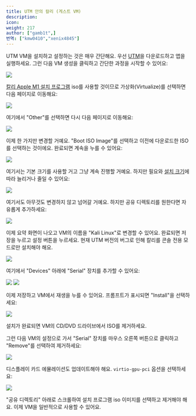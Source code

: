 ```yaml
---
title: UTM 안의 칼리 (게스트 VM)
description:
icon:
weight: 217
author: ["gamb1t",]
번역: ["kmw0410","xenix4845"]
---
```


UTM VM을 설치하고 설정하는 것은 매우 간단해요. 우선 [UTM](https://mac.getutm.app/)을 다운로드하고 앱을 실행하세요. 그런 다음 VM 생성을 클릭하고 간단한 과정을 시작할 수 있어요:

![](utm-setup-2.png)

[칼리 Apple M1 설치 프로그램](/get-kali/#kali-installer-images) iso를 사용할 것이므로 가상화(Virtualize)를 선택하면 다음 페이지로 이동해요:

![](utm-setup-3.png)

여기에서 "Other"를 선택하면 다시 다음 페이지로 이동해요:

![](utm-setup-4.png)

이제 한 가지만 변경할 거예요. "Boot ISO Image"를 선택하고 이전에 다운로드한 ISO를 선택하는 것이에요. 완료되면 계속을 누를 수 있어요:

![](utm-setup-5.png)

여기서는 기본 크기를 사용할 거고 그냥 계속 진행할 거예요. 하지만 필요와 [설치 크기](/docs/installation/installation-sizes/)에 따라 늘리거나 줄일 수 있어요:

![](utm-setup-6.png)

여기서도 아무것도 변경하지 않고 넘어갈 거예요. 하지만 공유 디렉토리를 원한다면 자유롭게 추가하세요:

![](utm-setup-8.png)

이제 요약 화면이 나오고 VM의 이름을 "Kali Linux"로 변경할 수 있어요. 완료되면 저장을 누르고 설정 버튼을 누르세요. 현재 UTM 버전의 버그로 인해 칼리를 콘솔 전용 모드로만 설치해야 해요.

![](utm-setup-9.png)

여기에서 "Devices" 아래에 "Serial" 장치를 추가할 수 있어요:

![](utm-setup-10.png)
![](utm-setup-10.5.png)

이제 저장하고 VM에서 재생을 누를 수 있어요. 프롬프트가 표시되면 "Install"을 선택하세요:

![](utm-setup-11.png)

설치가 완료되면 VM의 CD/DVD 드라이브에서 ISO를 제거하세요.

그런 다음 VM의 설정으로 가서 "Serial" 장치를 마우스 오른쪽 버튼으로 클릭하고 "Remove"를 선택하여 제거하세요:

![](utm-setup-12.png)

디스플레이 카드 에뮬레이션도 업데이트해야 해요. `virtio-gpu-pci` 옵션을 선택하세요:

![](utm-setup-13.png)

"공유 디렉토리" 아래로 스크롤하여 설치 프로그램 iso 이미지를 선택하고 제거해야 해요. 이제 VM을 일반적으로 사용할 수 있어요.

